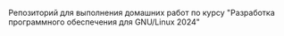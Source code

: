 Репозиторий для выполнения домашних работ по курсу "Разработка программного обеспечения для GNU/Linux 2024"
